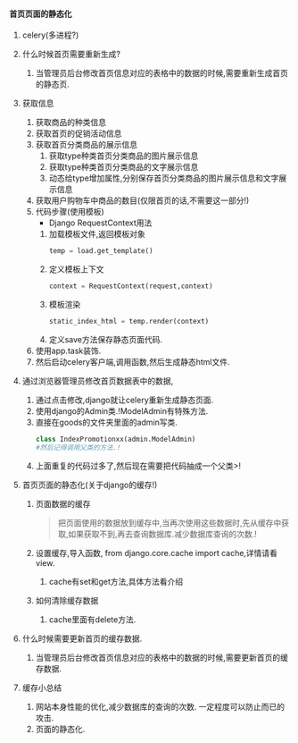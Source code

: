 #### 首页页面的静态化
1. celery(多进程?)
2. 什么时候首页需要重新生成?
    1. 当管理员后台修改首页信息对应的表格中的数据的时候,需要重新生成首页的静态页.
3. 获取信息
    1. 获取商品的种类信息
    2. 获取首页的促销活动信息
    3. 获取首页分类商品的展示信息
        1. 获取type种类首页分类商品的图片展示信息
        2. 获取type种类首页分类商品的文字展示信息
        3. 动态给type增加属性,分别保存首页分类商品的图片展示信息和文字展示信息
    4. 获取用户购物车中商品的数目(仅限首页的话,不需要这一部分!)
    5. 代码步骤(使用模板)
        - Django RequestContext用法
        1. 加载模板文件,返回模板对象
            ```python
            temp = load.get_template()
            ```
        2. 定义模板上下文
            ```python
            context = RequestContext(request,context)
            ```
        3. 模板渲染
            ```python
            static_index_html = temp.render(context)
            ```
        4. 定义save方法保存静态页面代码.
    6. 使用app.task装饰.
    7. 然后启动celery客户端,调用函数,然后生成静态html文件.
4. 通过浏览器管理员修改首页数据表中的数据,
    1. 通过点击修改,django就让celery重新生成静态页面.
    2. 使用django的Admin类.!ModelAdmin有特殊方法.
    3. 直接在goods的文件夹里面的admin写类.
        ```python
        class IndexPromotionxx(admin.ModelAdmin)
        #然后记得调用父类的方法.!
        ```
    4. 上面重复的代码过多了,然后现在需要把代码抽成一个父类>!

5. 首页页面的静态化(关于django的缓存!)
    1. 页面数据的缓存
        >把页面使用的数据放到缓存中,当再次使用这些数据时,先从缓存中获取,如果获取不到,再去查询数据库.减少数据库查询的次数.!

    2. 设置缓存,导入函数, from django.core.cache import cache,详情请看view.
        1. cache有set和get方法,具体方法看介绍
    3. 如何清除缓存数据
        1. cache里面有delete方法.

6. 什么时候需要更新首页的缓存数据.
    1. 当管理员后台修改首页信息对应的表格中的数据的时候,需要更新首页的缓存数据.

7. 缓存小总结
    1. 网站本身性能的优化,减少数据库的查询的次数.
    一定程度可以防止而已的攻击.
    2. 页面的静态化.

